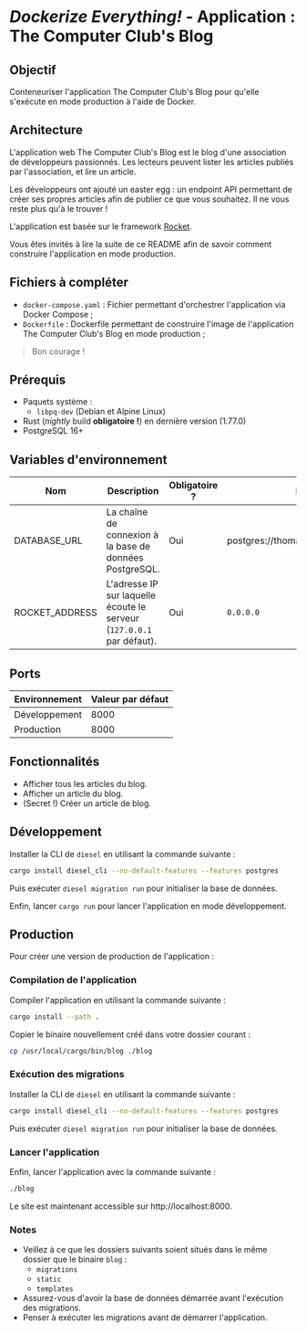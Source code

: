 # *Dockerize Everything!* - Application : The Computer Club's Blog

## Objectif

Conteneuriser l'application The Computer Club's Blog pour qu'elle s'exécute en mode production à l'aide de Docker.

## Architecture

L'application web The Computer Club's Blog est le blog d'une association de développeurs passionnés. Les lecteurs
peuvent lister les articles publiés par l'association, et lire un article.

Les développeurs ont ajouté un easter egg : un endpoint API permettant de créer ses propres articles afin de publier
ce que vous souhaitez. Il ne vous reste plus qu'à le trouver !

L'application est basée sur le framework [Rocket](https://rocket.rs/).

Vous êtes invités à lire la suite de ce README afin de savoir comment construire l'application en mode production.

## Fichiers à compléter

- `docker-compose.yaml` : Fichier permettant d'orchestrer l'application via Docker Compose ;
- `Dockerfile` : Dockerfile permettant de construire l'image de l'application The Computer Club's Blog en mode
  production ;

> Bon courage !

## Prérequis

- Paquets système :
    - `libpq-dev` (Debian et Alpine Linux)
- Rust (*nightly* build **obligatoire !**) en dernière version (1.77.0)
- PostgreSQL 16+

## Variables d'environnement

| Nom            | Description                                                           | Obligatoire ? | Exemple                              |
|----------------|-----------------------------------------------------------------------|---------------|--------------------------------------|
| DATABASE_URL   | La chaîne de connexion à la base de données PostgreSQL.               | Oui           | postgres://thomas:admin@db:5432/blog |
| ROCKET_ADDRESS | L'adresse IP sur laquelle écoute le serveur (`127.0.0.1` par défaut). | Oui           | `0.0.0.0`                            |

## Ports

| Environnement | Valeur par défaut |
|---------------|-------------------|
| Développement | 8000              |
| Production    | 8000              |

## Fonctionnalités

- Afficher tous les articles du blog.
- Afficher un article du blog.
- (Secret !) Créer un article de blog.

## Développement

Installer la CLI de `diesel` en utilisant la commande suivante :

```bash
cargo install diesel_cli --no-default-features --features postgres
```

Puis exécuter `diesel migration run` pour initialiser la base de données.

Enfin, lancer `cargo run` pour lancer l'application en mode développement.

## Production

Pour créer une version de production de l'application :

### Compilation de l'application

Compiler l'application en utilisant la commande suivante :

```bash
cargo install --path .
```

Copier le binaire nouvellement créé dans votre dossier courant :

```bash
cp /usr/local/cargo/bin/blog ./blog
```

### Exécution des migrations

Installer la CLI de `diesel` en utilisant la commande suivante :

```bash
cargo install diesel_cli --no-default-features --features postgres
```

Puis exécuter `diesel migration run` pour initialiser la base de données.

### Lancer l'application

Enfin, lancer l'application avec la commande suivante :

```bash
./blog
```

Le site est maintenant accessible sur http://localhost:8000.

### Notes

- Veillez à ce que les dossiers suivants soient situés dans le même dossier que le binaire `blog` :
    - `migrations`
    - `static`
    - `templates`
- Assurez-vous d'avoir la base de données démarrée avant l'exécution des migrations.
- Penser à exécuter les migrations avant de démarrer l'application.

